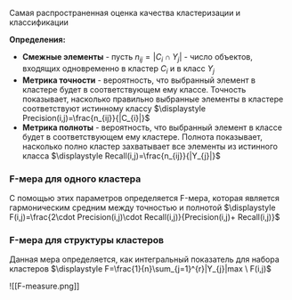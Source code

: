 Самая распространенная оценка качества кластеризации и классификации

**Определения:**
- **Смежные элементы** - пусть $n_{ij}=|C_{i }\cap Y_{j}|$ - число объектов, входящих одновременно в кластер $C_{i}$ и в класс $Y_{j}$
- **Метрика точности** - вероятность, что выбранный элемент в кластере будет в соответствующем ему классе. Точность показывает, насколько правильно выбранные элементы в кластере соответствуют истинному классу
      $\displaystyle Precision(i,j)=\frac{n_{ij}}{|C_{i}|}$
- **Метрика полноты** - вероятность, что выбранный элемент в классе будет в соответствующем ему кластере. Полнота показывает, насколько полно кластер захватывает все элементы из истинного класса
      $\displaystyle Recall(i,j)=\frac{n_{ij}}{|Y_{j}|}$

### **F-мера для одного кластера**
С помощью этих параметров определяется F-мера, которая является гармоническим средним между точностью и полнотой
$\displaystyle F(i,j)=\frac{2\cdot Precision(i,j)\cdot Recall(i,j)}{Precision(i,j)+ Recall(i,j)}$

### **F-мера для структуры кластеров**
Данная мера определяется, как интегральный показатель для набора кластеров
$\displaystyle F=\frac{1}{n}\sum_{j=1}^{r}|Y_{j}|max \ F(i,j)$

![[F-measure.png]]
